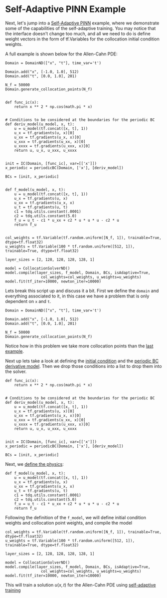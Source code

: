 # Self-Adaptive PINN Example

Next, let's jump into a [Self-Adaptive PINN](https://arxiv.org/pdf/2009.04544.pdf) example, where we demonstrate some of the capabilities of the self-adaptive training.
You may notice that the interface doesn't change too much, and all we need to do is define weight vectors in the form of
tf.Variables for the collocation initial condition weights.

A full example is shown below for the Allen-Cahn PDE:

```{code} python
Domain = DomainND(["x", "t"], time_var='t')

Domain.add("x", [-1.0, 1.0], 512)
Domain.add("t", [0.0, 1.0], 201)

N_f = 50000
Domain.generate_collocation_points(N_f)


def func_ic(x):
    return x ** 2 * np.cos(math.pi * x)


# Conditions to be considered at the boundaries for the periodic BC
def deriv_model(u_model, x, t):
    u = u_model(tf.concat([x, t], 1))
    u_x = tf.gradients(u, x)[0]
    u_xx = tf.gradients(u_x, x)[0]
    u_xxx = tf.gradients(u_xx, x)[0]
    u_xxxx = tf.gradients(u_xxx, x)[0]
    return u, u_x, u_xxx, u_xxxx


init = IC(Domain, [func_ic], var=[['x']])
x_periodic = periodicBC(Domain, ['x'], [deriv_model])

BCs = [init, x_periodic]


def f_model(u_model, x, t):
    u = u_model(tf.concat([x, t], 1))
    u_x = tf.gradients(u, x)
    u_xx = tf.gradients(u_x, x)
    u_t = tf.gradients(u, t)
    c1 = tdq.utils.constant(.0001)
    c2 = tdq.utils.constant(5.0)
    f_u = u_t - c1 * u_xx + c2 * u * u * u - c2 * u
    return f_u


col_weights = tf.Variable(tf.random.uniform([N_f, 1]), trainable=True, dtype=tf.float32)
u_weights = tf.Variable(100 * tf.random.uniform([512, 1]), trainable=True, dtype=tf.float32)

layer_sizes = [2, 128, 128, 128, 128, 1]

model = CollocationSolverND()
model.compile(layer_sizes, f_model, Domain, BCs, isAdaptive=True,
                col_weights=col_weights, u_weights=u_weights)
model.fit(tf_iter=10000, newton_iter=10000)

```

Lets break this script up and discuss it a bit. First we define the `domain` and everything associated to it, in this case
we have a problem that is only dependent on `x` and `t`.

```{code} python
Domain = DomainND(["x", "t"], time_var='t')

Domain.add("x", [-1.0, 1.0], 512)
Domain.add("t", [0.0, 1.0], 201)

N_f = 50000
Domain.generate_collocation_points(N_f)
```

Notice how in this problem we take more collocation points than the [last example](../compiling-example/index.ipynb).

Next up lets take a look at defining the [initial condition](../../ic-bc/ic/index.ipynb) and the
[periodic BC derivative model](../../ic-bc/bc/index.html#derivative-models). Then we drop those conditions into a list to drop them
into the solver.

```{code} python
def func_ic(x):
    return x ** 2 * np.cos(math.pi * x)


# Conditions to be considered at the boundaries for the periodic BC
def deriv_model(u_model, x, t):
    u = u_model(tf.concat([x, t], 1))
    u_x = tf.gradients(u, x)[0]
    u_xx = tf.gradients(u_x, x)[0]
    u_xxx = tf.gradients(u_xx, x)[0]
    u_xxxx = tf.gradients(u_xxx, x)[0]
    return u, u_x, u_xxx, u_xxxx


init = IC(Domain, [func_ic], var=[['x']])
x_periodic = periodicBC(Domain, ['x'], [deriv_model])

BCs = [init, x_periodic]
```

Next, we [define the physics](../../physics/index.ipynb):

```{code} python
def f_model(u_model, x, t):
    u = u_model(tf.concat([x, t], 1))
    u_x = tf.gradients(u, x)
    u_xx = tf.gradients(u_x, x)
    u_t = tf.gradients(u, t)
    c1 = tdq.utils.constant(.0001)
    c2 = tdq.utils.constant(5.0)
    f_u = u_t - c1 * u_xx + c2 * u * u * u - c2 * u
    return f_u
```

Following the definition of the `f_model`, we will define initial condition weights and collocation point
weights, and compile the model

```{code} python
col_weights = tf.Variable(tf.random.uniform([N_f, 1]), trainable=True, dtype=tf.float32)
u_weights = tf.Variable(100 * tf.random.uniform([512, 1]), trainable=True, dtype=tf.float32)

layer_sizes = [2, 128, 128, 128, 128, 1]

model = CollocationSolverND()
model.compile(layer_sizes, f_model, Domain, BCs, isAdaptive=True,
                col_weights=col_weights, u_weights=u_weights)
model.fit(tf_iter=10000, newton_iter=10000)
```

This will train a solution $u(x,t)$ for the Allen-Cahn PDE using [self-adaptive training](https://arxiv.org/pdf/2009.04544.pdf)
